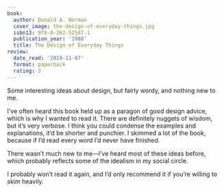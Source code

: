 ```yaml
---
book:
  author: Donald A. Norman
  cover_image: the-design-of-everyday-things.jpg
  isbn13: 978-0-262-52567-1
  publication_year: '1988'
  title: The Design of Everyday Things
review:
  date_read: '2019-11-07'
  format: paperback
  rating: 3
---
```


Some interesting ideas about design, but fairly wordy, and nothing new to me.

I’ve often heard this book held up as a paragon of good design advice, which is why I wanted to read it. There are definitely nuggets of wisdom, but it’s very verbose. I think you could condense the examples and explanations, it’d be shorter and punchier. I skimmed a lot of the book, because if I’d read every word I’d never have finished.

There wasn’t much new to me—I’ve heard most of these ideas before, which probably reflects some of the idealism in my social circle.

I probably won’t read it again, and I’d only recommend it if you’re willing to skim heavily.
